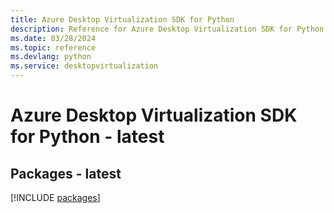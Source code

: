 ```yaml
---
title: Azure Desktop Virtualization SDK for Python
description: Reference for Azure Desktop Virtualization SDK for Python
ms.date: 03/28/2024
ms.topic: reference
ms.devlang: python
ms.service: desktopvirtualization
---
```

# Azure Desktop Virtualization SDK for Python - latest
## Packages - latest
[!INCLUDE [packages](desktop-virtualization-index.md)]